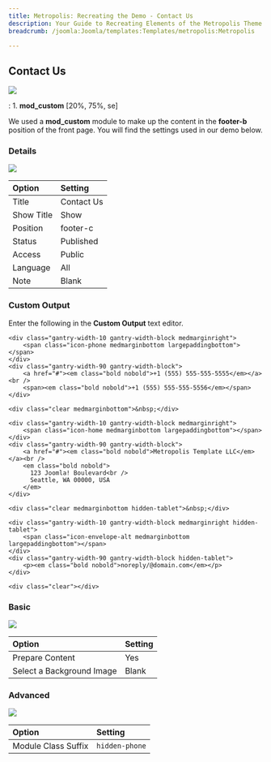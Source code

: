 ```yaml
---
title: Metropolis: Recreating the Demo - Contact Us
description: Your Guide to Recreating Elements of the Metropolis Theme for Joomla
breadcrumb: /joomla:Joomla/templates:Templates/metropolis:Metropolis

---
```


Contact Us
-----
![][demo]

:   1. **mod_custom** [20%, 75%, se]

We used a **mod_custom** module to make up the content in the **footer-b** position of the front page. You will find the settings used in our demo below.

### Details
![][demo2]

| Option     | Setting           |  
| :--------- | :---------------- |  
| Title      | Contact Us        |  
| Show Title | Show              |  
| Position   | footer-c          |  
| Status     | Published         |  
| Access     | Public            |  
| Language   | All               |  
| Note       | Blank             |  

### Custom Output
Enter the following in the **Custom Output** text editor.

~~~
<div class="gantry-width-10 gantry-width-block medmarginright">
    <span class="icon-phone medmarginbottom largepaddingbottom"></span>
</div>
<div class="gantry-width-90 gantry-width-block">
    <a href="#"><em class="bold nobold">+1 (555) 555-555-5555</em></a><br />
    <span><em class="bold nobold">+1 (555) 555-555-5556</em></span>
</div>

<div class="clear medmarginbottom">&nbsp;</div>

<div class="gantry-width-10 gantry-width-block medmarginright">
    <span class="icon-home medmarginbottom largepaddingbottom"></span>
</div>
<div class="gantry-width-90 gantry-width-block">
    <a href="#"><em class="bold nobold">Metropolis Template LLC</em></a><br />
    <em class="bold nobold">
      123 Joomla! Boulevard<br />
      Seattle, WA 00000, USA 
    </em>
</div>

<div class="clear medmarginbottom hidden-tablet">&nbsp;</div>

<div class="gantry-width-10 gantry-width-block medmarginright hidden-tablet">
	<span class="icon-envelope-alt medmarginbottom largepaddingbottom"></span>
</div>
<div class="gantry-width-90 gantry-width-block hidden-tablet">
	<p><em class="bold nobold">noreply/@domain.com</em></p>
</div>

<div class="clear"></div>
~~~

### Basic
![][demo3]

| Option                    | Setting |  
| :------------------------ | :------ |  
| Prepare Content           | Yes     |  
| Select a Background Image | Blank   |  

### Advanced
![][demo4]

| Option              | Setting        |  
| :------------------ | :------------- |  
| Module Class Suffix | `hidden-phone` |   

[demo]: assets/demo_7.jpeg
[demo2]: assets/contact_1.jpeg
[demo3]: assets/contact_2.jpeg
[demo4]: assets/contact_3.jpeg